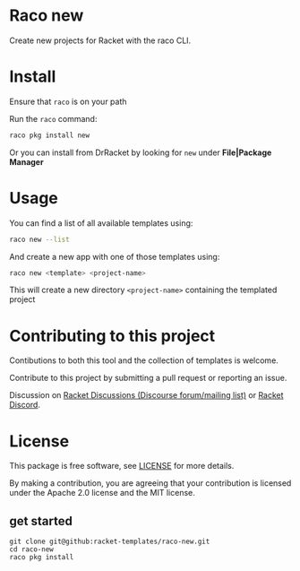 # Raco new

Create new projects for Racket with the raco CLI.

# Install

Ensure that `raco` is on your path

Run the `raco` command:
```bash
raco pkg install new
```

Or you can install from DrRacket by looking for `new` under **File|Package Manager**

# Usage

You can find a list of all available templates using:
```bash
raco new --list
```

And create a new app with one of those templates using:
```bash
raco new <template> <project-name>
```

This will create a new directory `<project-name>` containing the templated project

# Contributing to this project

Contibutions to both this tool and the collection of templates is welcome.

Contribute to this project by submitting a pull request or reporting an issue.

Discussion on [Racket Discussions (Discourse forum/mailing list)](https://racket.discourse.group/) or [Racket Discord](https://discord.gg/6Zq8sH5).

# License

This package is free software, see [LICENSE](https://github.com/nixin72/raco-new/blob/master/LICENSE) for more details.

By making a contribution, you are agreeing that your contribution is licensed under the Apache 2.0 license and the MIT license.

## get started

```
git clone git@github:racket-templates/raco-new.git
cd raco-new
raco pkg install
```
